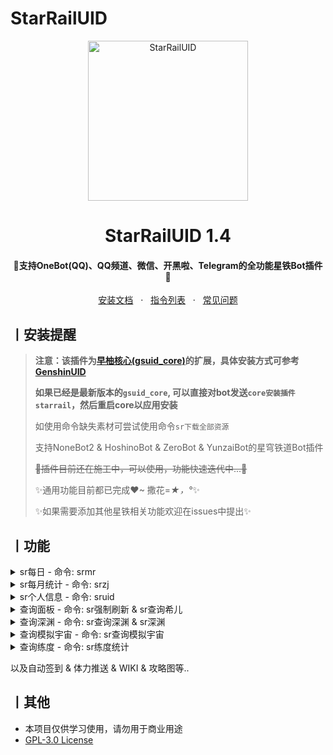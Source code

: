 # StarRailUID

<p align="center">
  <a href="https://github.com/qwerdvd/StarRailUID"><img src="https://s2.loli.net/2023/04/30/kvZgaVLo5fATI6h.png" width="256" height="256" alt="StarRailUID"></a>
</p>
<h1 align = "center">StarRailUID 1.4</h1>
<h4 align = "center">🚧支持OneBot(QQ)、QQ频道、微信、开黑啦、Telegram的全功能星铁Bot插件🚧</h4>
<div align = "center">
        <a href="https://docs.sayu-bot.com/" target="_blank">安装文档</a> &nbsp; · &nbsp;
        <a href="https://docs.sayu-bot.com/插件帮助/StarRailUID.html" target="_blank">指令列表</a> &nbsp; · &nbsp;
        <a href="https://docs.sayu-bot.com/常见问题/">常见问题</a>
</div>


## 丨安装提醒

> **注意：该插件为[早柚核心(gsuid_core)](https://github.com/Genshin-bots/gsuid_core)的扩展，具体安装方式可参考[GenshinUID](https://github.com/KimigaiiWuyi/GenshinUID)**
>
> **如果已经是最新版本的`gsuid_core`, 可以直接对bot发送`core安装插件starrail`，然后重启core以应用安装**
>
> 如使用命令缺失素材可尝试使用命令`sr下载全部资源`
>
> 支持NoneBot2 & HoshinoBot & ZeroBot & YunzaiBot的星穹铁道Bot插件
>
> <del>🚧插件目前还在施工中，可以使用，功能快速迭代中...🚧</del>
>
> ✨通用功能目前都已完成❤~ 撒花=*★，°*✨
> 
> ✨如果需要添加其他星铁相关功能欢迎在issues中提出✨

## 丨功能

<details><summary>sr每日 - 命令: srmr</summary><p>
<img src="https://s2.loli.net/2023/04/30/DYgCOkMy8Xe4mwc.png"/> 
</p></details>

<details><summary>sr每月统计 - 命令: srzj</summary><p>
<img src="https://s2.loli.net/2023/05/06/wuOfKsc7qWvCzVJ.png"/> 
</p></details>

<details><summary>sr个人信息 - 命令: sruid</summary><p>
<img src="https://s2.loli.net/2023/05/03/wurJpXvQKPa2AS7.png"/> 
</p></details>

<details><summary>查询面板 - 命令: sr强制刷新 & sr查询希儿</summary><p>
<img src="https://s2.loli.net/2023/05/14/xgmuBvAP5UVLsn4.jpg"/> 
</p></details>

<details><summary>查询深渊 - 命令: sr查询深渊 & sr深渊</summary><p>
<img src="https://s2.loli.net/2023/05/19/54OPsvHibgeu9YB.jpg"/> 
</p></details>

<details><summary>查询模拟宇宙 - 命令: sr查询模拟宇宙</summary><p>
<img src="https://s2.loli.net/2023/06/08/eCnmu74rWKPf9Fp.png"/> 
</p></details>

<details><summary>查询练度 - 命令: sr练度统计</summary><p>
<img src="https://s2.loli.net/2023/11/01/vK539aQ7UyelqDn.png"/> 
</p></details>

以及自动签到 & 体力推送 & WIKI & 攻略图等..

## 丨其他

+ 本项目仅供学习使用，请勿用于商业用途
+ [GPL-3.0 License](https://github.com/qwerdvd/StarRailUID/blob/master/LICENSE)
